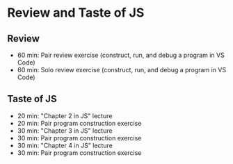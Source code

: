 # Review and Taste of JS

## Review

- 60 min: Pair review exercise
  (construct, run, and debug a program in VS Code)
- 60 min: Solo review exercise
  (construct, run, and debug a program in VS Code)

## Taste of JS

- 20 min: "Chapter 2 in JS" lecture
- 20 min: Pair program construction exercise
- 30 min: "Chapter 3 in JS" lecture
- 30 min: Pair program construction exercise
- 30 min: "Chapter 4 in JS" lecture
- 30 min: Pair program construction exercise
